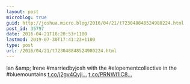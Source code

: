 ```yaml
---
layout: post
microblog: true
guid: http://joshua.micro.blog/2016/04/21/t723048848524980224.html
post_id: 35797
date: 2016-04-21T18:20:53+1100
lastmod: 2019-07-30T17:41:23+1100
type: post
url: /2016/04/21/t723048848524980224.html
---
```

Ian &amp;amp; Irene #marriedbyjosh with the #elopementcollective in the #bluemountains [t.co/j2gv4Qyji...](https://t.co/j2gv4QyjiD) [t.co/PRNWl1IC8...](https://t.co/PRNWl1IC88)
